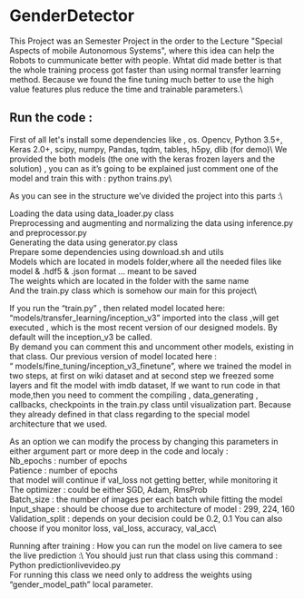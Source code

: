 # GenderDetector
This Project was an Semester Project in the order to the Lecture "Special Aspects of mobile Autonomous Systems", where this idea can help the Robots to cummunicate better with people. Whtat did made better is that the whole training process got faster than using normal transfer learning method. Because we found the fine tuning much better to use the high value features plus reduce the time and trainable parameters.\

## Run the code :
First of all let's install some dependencies like , os. Opencv, Python 3.5+, Keras 2.0+, scipy, numpy, Pandas, tqdm, tables, h5py, dlib (for demo)\\
We provided the both models (the one with the keras frozen layers and the solution) , you can as it’s going to be explained just comment one of the model and train this with : python trains.py\

As you can see in the structure we’ve divided the project into this parts :\

Loading the data using data_loader.py class\
Preprocessing and augmenting and normalizing the data using inference.py and preprocessor.py\
Generating the data using generator.py class\
Prepare some dependencies using download.sh and utils\
Models which are located in models folder,where all the needed files like model & .hdf5 & .json format … meant to be saved\
The weights which are located in the folder with the same name\
And the train.py class which is somehow our main for this project\\

If you run the “train.py” , then related model located here: “models/transfer_learning/inception_v3” imported into the class ,will get executed , which is the most recent version of our designed models. By default will the inception_v3 be called.\
By demand you can comment this and uncomment other models, existing in that class. Our previous version of model located here :\
“ models/fine_tuning/inception_v3_finetune”, where we trained the model in two steps, at first on wiki dataset and at second step we freezed some layers and fit the model with imdb dataset, If we want to run code in that mode,then you need to comment the compiling , data_generating , callbacks, checkpoints in the train.py class until visualization part. Because they already defined in that class regarding to the special model architecture that we used.

As an option we can modify the process by changing this parameters in either argument part or more deep in the code and localy :\
Nb_epochs : number of epochs\
Patience : number of epochs\
that model will continue if val_loss not getting better, while monitoring it\
The optimizer : could be either SGD, Adam, RmsProb\
Batch_size : the number of images per each batch while fitting the model\
Input_shape : should be choose due to architecture of model : 299, 224, 160\
Validation_split : depends on your decision could be 0.2, 0.1 You can also choose if you monitor loss, val_loss, accuracy, val_acc\

Running after training : How you can run the model on live camera to see the live prediction :\ 
You should just run that class using this command : Python predictionlivevideo.py\
For running this class we need only to address the weights using “gender_model_path” local parameter.
